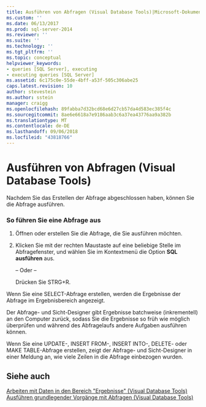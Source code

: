 ```yaml
---
title: Ausführen von Abfragen (Visual Database Tools)|Microsoft-Dokumentation
ms.custom: ''
ms.date: 06/13/2017
ms.prod: sql-server-2014
ms.reviewer: ''
ms.suite: ''
ms.technology: ''
ms.tgt_pltfrm: ''
ms.topic: conceptual
helpviewer_keywords:
- queries [SQL Server], executing
- executing queries [SQL Server]
ms.assetid: 6c175c0e-55de-4bff-a53f-505c306abe25
caps.latest.revision: 10
author: stevestein
ms.author: sstein
manager: craigg
ms.openlocfilehash: 89fabba7d32bcd68e6d27cb57da4d583ec385f4c
ms.sourcegitcommit: 8ae6e6618a7e9186aab3c6a37ea43776aa9a382b
ms.translationtype: MT
ms.contentlocale: de-DE
ms.lasthandoff: 09/06/2018
ms.locfileid: "43818766"
---
```

# <a name="run-queries-visual-database-tools"></a>Ausführen von Abfragen (Visual Database Tools)
  Nachdem Sie das Erstellen der Abfrage abgeschlossen haben, können Sie die Abfrage ausführen.  
  
### <a name="to-execute-a-query"></a>So führen Sie eine Abfrage aus  
  
1.  Öffnen oder erstellen Sie die Abfrage, die Sie ausführen möchten.  
  
2.  Klicken Sie mit der rechten Maustaste auf eine beliebige Stelle im Abfragefenster, und wählen Sie im Kontextmenü die Option **SQL ausführen** aus.  
  
     – Oder –  
  
     Drücken Sie STRG+R.  
  
 Wenn Sie eine SELECT-Abfrage erstellen, werden die Ergebnisse der Abfrage im Ergebnisbereich angezeigt.  
  
 Der Abfrage- und Sicht-Designer gibt Ergebnisse batchweise (inkrementell) an den Computer zurück, sodass Sie die Ergebnisse so früh wie möglich überprüfen und während des Abfragelaufs andere Aufgaben ausführen können.  
  
 Wenn Sie eine UPDATE-, INSERT FROM-, INSERT INTO-, DELETE- oder MAKE TABLE-Abfrage erstellen, zeigt der Abfrage- und Sicht-Designer in einer Meldung an, wie viele Zeilen in die Abfrage einbezogen wurden.  
  
## <a name="see-also"></a>Siehe auch  
 [Arbeiten mit Daten in den Bereich "Ergebnisse" &#40;Visual Database Tools&#41;](visual-database-tools.md)   
 [Ausführen grundlegender Vorgänge mit Abfragen &#40;Visual Database Tools&#41;](perform-basic-operations-with-queries-visual-database-tools.md)  
  
  
